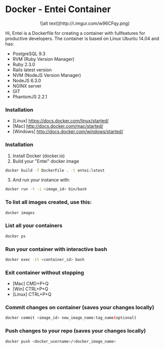 

# Docker - Entei Container
<center>![alt text](http://i.imgur.com/w96CFqy.png)</center>

Hi, Entei is a Dockerfile for creating a container with fullfeatures for productive developers. 
The container is based on Linux Ubuntu 14.04 and has:

  - PostgreSQL 9.3
  - RVM (Ruby Version Manager)
  - Ruby 2.3.0
  - Rails latest version
  - NVM (NodeJS Version Manager)
  - NodeJS 6.3.0
  - NGINX server
  - GIT
  - PhantomJS 2.2.1

### Installation
- [Linux] https://docs.docker.com/linux/started/
- [Mac] http://docs.docker.com/mac/started/
- [Windows] http://docs.docker.com/windows/started/

### Installation

1. Install Docker (docker.io)
2. Build your "Entei" docker image
```sh
docker build -f DockerFile . -t entei:latest
```
3. And run your instance with:
```sh
docker run -t -i <image_id> bin/bash
```

### To list all images created, use this:
```sh
docker images
```

### List all your containers
```sh
docker ps
```

### Run your container with interactive bash
```sh
docker exec -it <container_id> bash
```

### Exit container without stopping
- [Mac] CMD+P+Q
- [Win] CTRL+P+Q
- [Linux] CTRL+P+Q

### Commit changes on container (saves your changes locally)
```sh
docker commit <image_id> new_image_name:tag_name(optional)
```

### Push changes to your repo (saves your changes locally)
```sh
docker push <docker_username>/<docker_image_name>
```
